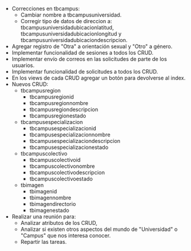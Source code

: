 - Correcciones en tbcampus:
	- Cambiar nombre a tbcampusuniversidad.
	- Corregir tipo de datos de direccion a: tbcampusuniversidadubicacionlatitud, tbcampusuniversidadubicacionlongitud y tbcampusuniversidadubicaciondescripcion.
- Agregar registro de "Otra" a orientación sexual y "Otro" a género.
- Implementar funcionalidad de sesiones a todos los CRUD. 
- Implementar envío de correos en las solicitudes de parte de los usuarios.
- Implementar funcionalidad de solicitudes a todos los CRUD.
- En los views de cada CRUD agregar un botón para devolverse al index.
- Nuevos CRUD:
	- tbcampusregion
		- tbcampusregionid
		- tbcampusregionnombre
		- tbcampusregiondescripcion
		- tbcampusregionestado
	- tbcampusespecializacion
		- tbcampusespecializacionid
		- tbcampusespecializacionnombre
		- tbcampusespecializaciondescripcion
		- tbcampusespecializacionestado
	- tbcampuscolectivo
		- tbcampuscolectivoid
		- tbcampuscolectivonombre
		- tbcampuscolectivodescripcion
		- tbcampuscolectivoestado
	- tbimagen
		- tbimagenid
		- tbimagennombre
		- tbimagendirectorio
		- tbimagenestado
- Realizar una reunión para:
	- Analizar atributos de los CRUD, 
	- Analizar si existen otros aspectos del mundo de "Universidad" o "Campus" que nos interesa conocer.
	- Repartir las tareas. 